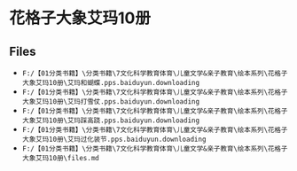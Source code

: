 # 花格子大象艾玛10册

## Files

- `F:/【01分类书籍】\分类书籍\7文化科学教育体育\儿童文学&亲子教育\绘本系列\花格子大象艾玛10册\艾玛和蝴蝶.pps.baiduyun.downloading`
- `F:/【01分类书籍】\分类书籍\7文化科学教育体育\儿童文学&亲子教育\绘本系列\花格子大象艾玛10册\艾玛打雪仗.pps.baiduyun.downloading`
- `F:/【01分类书籍】\分类书籍\7文化科学教育体育\儿童文学&亲子教育\绘本系列\花格子大象艾玛10册\艾玛踩高跷.pps.baiduyun.downloading`
- `F:/【01分类书籍】\分类书籍\7文化科学教育体育\儿童文学&亲子教育\绘本系列\花格子大象艾玛10册\艾玛过化装节.pps.baiduyun.downloading`
- `F:/【01分类书籍】\分类书籍\7文化科学教育体育\儿童文学&亲子教育\绘本系列\花格子大象艾玛10册\files.md`
